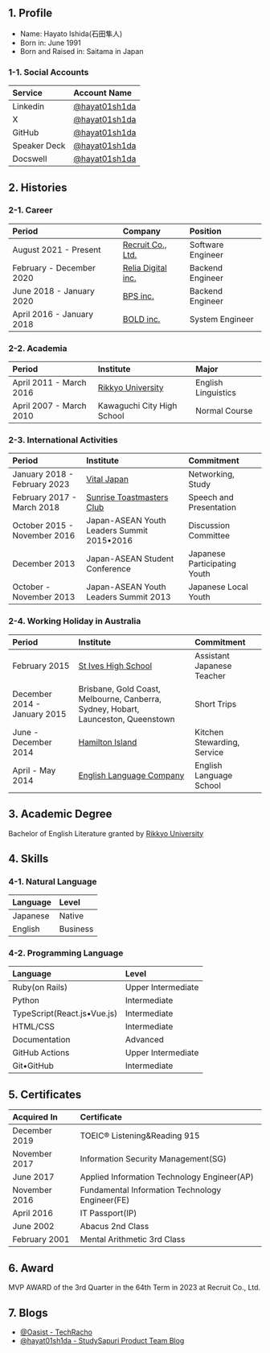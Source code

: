 ## 1. Profile

- Name: Hayato Ishida(石田隼人)
- Born in: June 1991
- Born and Raised in: Saitama in Japan

### 1-1. Social Accounts

|Service      |Account Name                                                |
|:------------|:-----------------------------------------------------------|
|Linkedin     |[@hayat01sh1da](https://www.linkedin.com/in/hayat01sh1da)   |
|X            |[@hayat01sh1da](https://x.com/hayat01sh1da)                 |
|GitHub       |[@hayat01sh1da](https://github.com/hayat01sh1da)            |
|Speaker Deck |[@hayat01sh1da](https://speakerdeck.com/hayat01sh1da)       |
|Docswell     |[@hayat01sh1da](https://www.docswell.com/user/hayat01sh1da) |

## 2. Histories

### 2-1. Career

|Period                        |Company                                            |Position          |
|:-----------------------------|:--------------------------------------------------|:-----------------|
|August 2021 - Present         |[Recruit Co., Ltd.](https://www.recruit.co.jp/)    |Software Engineer |
|February - December 2020      |[Relia Digital inc.](https://www.altius-apps.com/) |Backend Engineer  |
|June 2018 - January 2020      |[BPS inc.](https://www.bpsinc.jp/)                 |Backend Engineer  |
|April 2016 - January 2018     |[BOLD inc.](https://www.bold.ne.jp/)               |System Engineer   |

### 2-2. Academia

|Period                  |Institute                                                    |Major               |
|:-----------------------|:------------------------------------------------------------|:-------------------|
|April 2011 - March 2016 |[Rikkyo University](https://english.rikkyo.ac.jp/index.html) |English Linguistics |
|April 2007 - March 2010 |Kawaguchi City High School                                   |Normal Course       |

### 2-3. International Activities

|Period                       |Institute                                                              |Commitment                   |
|:----------------------------|:----------------------------------------------------------------------|:----------------------------|
|January 2018 - February 2023 |[Vital Japan](https://vitaljapan.com/)                                 |Networking, Study            |
|February 2017 - March 2018   |[Sunrise Toastmasters Club](https://sunrisetmc.toastmastersclubs.org/) |Speech and Presentation      |
|October 2015 - November 2016 |Japan-ASEAN Youth Leaders Summit 2015•2016                             |Discussion Committee         |
|December 2013                |Japan-ASEAN Student Conference                                         |Japanese Participating Youth |
|October - November 2013      |Japan-ASEAN Youth Leaders Summit 2013                                  |Japanese Local Youth         |

### 2-4. Working Holiday in Australia

|Period                       |Institute                                                                         |Commitment                  |
|:----------------------------|:---------------------------------------------------------------------------------|:---------------------------|
|February 2015                |[St Ives High School](https://stives-h.schools.nsw.gov.au/)                       |Assistant Japanese Teacher  |
|December 2014 - January 2015 |Brisbane, Gold Coast, Melbourne, Canberra, Sydney, Hobart, Launceston, Queenstown |Short Trips                 |
|June - December 2014         |[Hamilton Island](https://www.hamiltonisland.com.au/en)                           |Kitchen Stewarding, Service |
|April - May 2014             |[English Language Company](https://elc.edu.au/english/)                           |English Language School     |

## 3. Academic Degree

Bachelor of English Literature granted by [Rikkyo University](https://english.rikkyo.ac.jp/index.html)

## 4. Skills

### 4-1. Natural Language

|Language |Level    |
|:--------|:--------|
|Japanese |Native   |
|English  |Business |

### 4-2. Programming Language

|Language                    |Level              |
|:---------------------------|:------------------|
|Ruby(on Rails)              |Upper Intermediate |
|Python                      |Intermediate       |
|TypeScript(React.js•Vue.js) |Intermediate       |
|HTML/CSS                    |Intermediate       |
|Documentation               |Advanced           |
|GitHub Actions              |Upper Intermediate |
|Git•GitHub                  |Intermediate       |

## 5. Certificates

|Acquired In   |Certificate                                     |
|:-------------|:-----------------------------------------------|
|December 2019 |TOEIC® Listening&Reading 915                    |
|November 2017 |Information Security Management(SG)             |
|June 2017     |Applied Information Technology Engineer(AP)     |
|November 2016 |Fundamental Information Technology Engineer(FE) |
|April 2016    |IT Passport(IP)                                 |
|June 2002     |Abacus 2nd Class                                |
|February 2001 |Mental Arithmetic 3rd Class                     |

## 6. Award

MVP AWARD of the 3rd Quarter in the 64th Term in 2023 at Recruit Co., Ltd.

## 7. Blogs

- [@Oasist - TechRacho](https://techracho.bpsinc.jp/author/Oasist)
- [@hayat01sh1da - StudySapuri Product Team Blog](https://blog.studysapuri.jp/search?q=hayat01sh1da)
